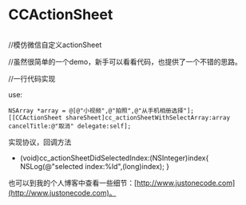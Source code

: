 # CCActionSheet
<!--![项目演示](https://github.com/maxmoo/CCActionSheet/p_sheet.gif)-->
<!--![](https://github.com/maxmoo/CCActionSheet/p_sheet.gif)-->

<img src="https://github.com/maxmoo/CCActionSheet/blob/master/p_sheet2.gif" alt="" style="max-width:100%;">



//模仿微信自定义actionSheet


//虽然很简单的一个demo，新手可以看看代码，也提供了一个不错的思路。


//一行代码实现



use:


    NSArray *array = @[@"小视频",@"拍照",@"从手机相册选择"];
    [[CCActionSheet shareSheet]cc_actionSheetWithSelectArray:array cancelTitle:@"取消" delegate:self];
    
  实现协议，回调方法
>
- (void)cc_actionSheetDidSelectedIndex:(NSInteger)index{
    NSLog(@"selected index:%ld",(long)index);
}
>
也可以到我的个人博客中查看一些细节：[http://www.justonecode.com](http://www.justonecode.com)。
